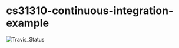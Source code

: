 # cs31310-continuous-integration-example


![Travis_Status](https://travis-ci.com/IeuanBoucher/cs31310-continuous-integration-example.svg?branch=main)

